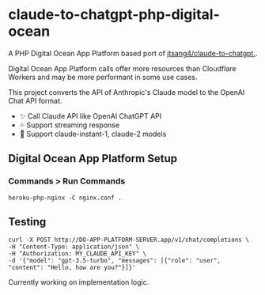 # claude-to-chatgpt-php-digital-ocean

A PHP Digital Ocean App Platform based port of [jtsang4/claude-to-chatgpt.](https://github.com/jtsang4/claude-to-chatgpt).

Digital Ocean App Platform calls offer more resources than Cloudflare Workers and may be more performant in some use cases.

This project converts the API of Anthropic's Claude model to the OpenAI Chat API format.

- ✨ Call Claude API like OpenAI ChatGPT API
- 💦 Support streaming response
- 🐻 Support claude-instant-1, claude-2 models

## Digital Ocean App Platform Setup

### Commands > Run Commands

```
heroku-php-nginx -C nginx.conf .
```

## Testing

```
curl -X POST http://DO-APP-PLATFORM-SERVER.app/v1/chat/completions \
-H "Content-Type: application/json" \
-H "Authorization: MY_CLAUDE_API_KEY" \
-d '{"model": "gpt-3.5-turbo", "messages": [{"role": "user", "content": "Hello, how are you?"}]}'
```

Currently working on implementation logic.
